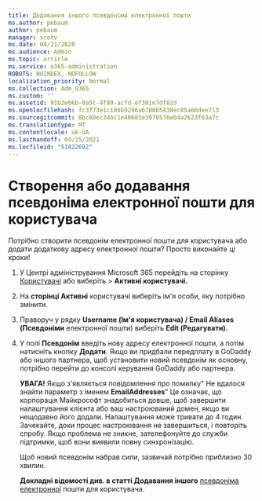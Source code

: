 ```yaml
---
title: Додавання іншого псевдоніма електронної пошти
ms.author: pebaum
author: pebaum
manager: scotv
ms.date: 04/21/2020
ms.audience: Admin
ms.topic: article
ms.service: o365-administration
ROBOTS: NOINDEX, NOFOLLOW
localization_priority: Normal
ms.collection: Adm_O365
ms.custom: ''
ms.assetid: 91b2e06b-0a5c-4f89-acfd-ef301e7df82d
ms.openlocfilehash: fc3f73e1c186b9296a6780b5438ec85a66dee713
ms.sourcegitcommit: 8bc60ec34bc1e40685e3976576e04a2623f63a7c
ms.translationtype: MT
ms.contentlocale: uk-UA
ms.lasthandoff: 04/15/2021
ms.locfileid: "51822692"
---
```

# <a name="create-or-add-an-email-alias-for-a-user"></a>Створення або додавання псевдоніма електронної пошти для користувача

Потрібно створити псевдонім електронної пошти для користувача або додати додаткову адресу електронної пошти? Просто виконайте ці кроки!
  
1. У Центрі адміністрування Microsoft 365 перейдіть на сторінку [Користувачі](https://go.microsoft.com/fwlink/p/?linkid=834822) або виберіть   >  **Активні користувачі.**
    
2. На **сторінці Активні** користувачі виберіть ім'я особи, яку потрібно змінити. 
    
3. Праворуч у рядку **Username (Ім'я користувача) / Email Aliases (Псевдоніми** електронної пошти) виберіть **Edit (Редагувати).**
    
4. У полі **Псевдонім** введіть нову адресу електронної пошти, а потім натисніть кнопку **Додати**. Якщо ви придбали передплату в GoDaddy або іншого партнера, щоб установити новий псевдонім як основну, потрібно перейти до консолі керування GoDaddy або партнера. 
    
    **УВАГА!** Якщо з'являється повідомлення про помилку" Не вдалося знайти параметр з іменем **EmailAddresses**" Це означає, що корпорація Майкрософт знадобиться довше, щоб завершити налаштування клієнта або ваш настроюваний домен, якщо ви нещодавно його додали. Налаштування може тривати до 4 годин. Зачекайте, доки процес настроювання не завершиться, і повторіть спробу. Якщо проблема не зникне, зателефонуйте до служби підтримки, щоб вони виявили повну синхронізацію.
    
    Щоб новий псевдонім набрав сили, зазвичай потрібно приблизно 30 хвилин.
    
    **Докладні відомості див. в статті Додавання іншого** [псевдоніма електронної](https://docs.microsoft.com/microsoft-365/admin/email/add-another-email-alias-for-a-user) пошти для користувача.
    


